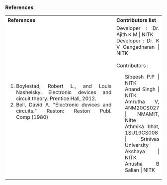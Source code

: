 ### References

<table style="text-align:justify;">
  <tr style="background-color: white">
    <th>References</th>
    <th>Contributors list</th>
  </tr>
  <tr style="background-color: white;">
    <td style=" width:500px">
    <ol>
    <li>Boylestad, Robert L., and Louis Nashelsky. Electronic devices and circuit theory.
   Prentice Hall, 2012.</li>
   <li>Bell, David A. &quot;Electronic devices and circuits.&quot; Reston: Reston Publ. Comp (1980)</li>
    </ol>
   </td>
    <td>Developer : Dr. Ajith K M | NITK</br>
    Developer : Dr. K V Gangadharan | NITK</br></br>
    Contributors :
  <ul style="list-style-type: none;">
    <li></li>
    <li>Sibeesh P.P | NITK</li>
    <li>Anand Singh | NITK</li>
    <li>Amrutha V, 4NM20CS027 | NMAMIT, Nitte </li>
    <li>Athmika bhat, 1SU19CS008 | Srinivas University </li>
    <li>Akshaya | NITK</li>
    <li>Anusha B Salian | NITK</li>
  </ul></td>
  </tr>
</table>
